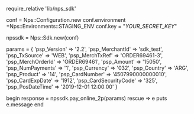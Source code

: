 require_relative 'lib/nps_sdk'

conf = Nps::Configuration.new
conf.environment =Nps::Environments::STAGING_ENV
conf.key = "_YOUR_SECRET_KEY_"

npssdk = Nps::Sdk.new(conf)

params = {
    'psp_Version' => '2.2',
    'psp_MerchantId' => 'sdk_test',
    'psp_TxSource' => 'WEB',
    'psp_MerchTxRef' => 'ORDER69461-3',
    'psp_MerchOrderId' => 'ORDER69461',
    'psp_Amount' => '15050',
    'psp_NumPayments' => '1',
    'psp_Currency' => '032',
    'psp_Country' => 'ARG',
    'psp_Product' => '14',
    'psp_CardNumber' => '4507990000000010',
    'psp_CardExpDate' => '1912',
    'psp_CardSecurityCode' => '325',
    'psp_PosDateTime' => '2019-12-01 12:00:00'
}

begin 
    response = npssdk.pay_online_2p(params) 
rescue => e 
    puts e.message 
end 
